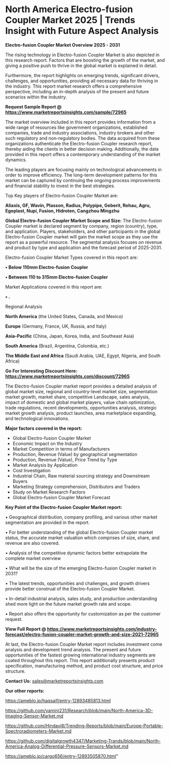 # North America Electro-fusion Coupler Market 2025 | Trends Insight with Future Aspect Analysis

<Strong> Electro-fusion Coupler Market Overview 2025 - 2031</strong>

The rising technology in Electro-fusion Coupler Market is also depicted in this research report. Factors that are boosting the growth of the market, and giving a positive push to thrive in the global market is explained in detail.

Furthermore, the report highlights on emerging trends, significant drivers, challenges, and opportunities, providing all necessary data for thriving in the industry. This report market research offers a comprehensive perspective, including an in-depth analysis of the present and future scenarios within the industry.

<strong>Request Sample Report @ <a href=https://www.marketreportsinsights.com/sample/72965>https://www.marketreportsinsights.com/sample/72965</a></strong>

The market overview included in this report provides information from a wide range of resources like government organizations, established companies, trade and industry associations, industry brokers and other such regulatory and non-regulatory bodies. The data acquired from these organizations authenticate the Electro-fusion Coupler research report, thereby aiding the clients in better decision making. Additionally, the data provided in this report offers a contemporary understanding of the market dynamics.

The leading players are focusing mainly on technological advancements in order to improve efficiency. The long-term development patterns for this market can be captured by continuing the ongoing process improvements and financial stability to invest in the best strategies.

Top Key players of Electro-fusion Coupler Market are:

<strong>Aliaxis, GF, Wavin, Plasson, Radius, Polypipe, Geberit, Rehau, Agru, Egeplast, Nupi, Fusion, Hidroten, Cangzhou Mingzhu</strong>

<strong><b>Global Electro-fusion Coupler Market Scope and Size:</b></strong>
The Electro-fusion Coupler market is declared segment by company, region (country), type, and application. Players, stakeholders, and other participants in the global Electro-fusion Coupler market will gain the market scope as they use the report as a powerful resource. The segmental analysis focuses on revenue and product by type and application and the forecast period of 2025-2031.

Electro-fusion Coupler Market Types covered in this report are:

<strong>• Below 110mm Electro-fusion Coupler

• Between 110 to 315mm Electro-fusion Coupler</strong>

Market Applications covered in this report are:

<strong>• .</strong> 

Regional Analysis

<strong>North America</strong> (the United States, Canada, and Mexico)

<strong>Europe</strong> (Germany, France, UK, Russia, and Italy)

<strong>Asia-Pacific</strong> (China, Japan, Korea, India, and Southeast Asia)

<strong>South America</strong> (Brazil, Argentina, Colombia, etc.)

<strong>The Middle East and Africa</strong> (Saudi Arabia, UAE, Egypt, Nigeria, and South Africa)

<strong>Go For Interesting Discount Here: <a href=https://www.marketreportsinsights.com/discount/72965>https://www.marketreportsinsights.com/discount/72965</a></strong>

The Electro-fusion Coupler market report provides a detailed analysis of global market size, regional and country-level market size, segmentation market growth, market share, competitive Landscape, sales analysis, impact of domestic and global market players, value chain optimization, trade regulations, recent developments, opportunities analysis, strategic market growth analysis, product launches, area marketplace expanding, and technological innovations.

<strong><b>Major factors covered in the report:</b></strong>
<ul>
  <li>Global Electro-fusion Coupler Market </li>
  <li>Economic Impact on the Industry</li>
  <li>Market Competition in terms of Manufacturers</li>
  <li>Production, Revenue (Value) by geographical segmentation</li>
  <li>Production, Revenue (Value), Price Trend by Type</li>
  <li>Market Analysis by Application</li>
  <li>Cost Investigation</li>
  <li>Industrial Chain, Raw material sourcing strategy and Downstream Buyers</li>
  <li>Marketing Strategy comprehension, Distributors and Traders</li>
  <li>Study on Market Research Factors</li>
  <li>Global Electro-fusion Coupler Market Forecast</li>
</ul>

<strong><b>Key Point of the Electro-fusion Coupler Market report:</b></strong>

• Geographical distribution, company profiling, and various other market segmentation are provided in the report.

• For better understanding of the global Electro-fusion Coupler market status, the accurate market valuation which comprises of size, share, and revenue are also covered.

• Analysis of the competitive dynamic factors better extrapolate the complete market overview

• What will be the size of the emerging Electro-fusion Coupler market in 2031?

• The latest trends, opportunities and challenges, and growth drivers provide better construal of the Electro-fusion Coupler Market.

• In-detail industrial analysis, sales study, and production understanding shed more light on the future market growth rate and scope.

• Report also offers the opportunity for customization as per the customer request.

<strong><b>View Full Report @ <a href=https://www.marketreportsinsights.com/industry-forecast/electro-fusion-coupler-market-growth-and-size-2021-72965>https://www.marketreportsinsights.com/industry-forecast/electro-fusion-coupler-market-growth-and-size-2021-72965</a></b></strong>


At last, the Electro-fusion Coupler Market report includes investment come analysis and development trend analysis. The present and future opportunities of the fastest growing international industry segments are coated throughout this report. This report additionally presents product specification, manufacturing method, and product cost structure, and price structure.

<strong>Contact Us:</strong>
sales@marketreportsinsights.com

<strong>Our other reports:</strong>

<a href=https://ameblo.jp/haqsaif/entry-12893485813.html>https://ameblo.jp/haqsaif/entry-12893485813.html</a>

<a href=https://github.com/yamini231/Research/blob/main/North-America-3D-Imaging-Sensor-Market.md>https://github.com/yamini231/Research/blob/main/North-America-3D-Imaging-Sensor-Market.md</a>

<a href=https://github.com/Hindavi8/Trending-Reports/blob/main/Europe-Portable-Spectroradiometers-Market.md>https://github.com/Hindavi8/Trending-Reports/blob/main/Europe-Portable-Spectroradiometers-Market.md</a>

<a href=https://github.com/digitalgrowth4347/Marketing-Trands/blob/main/North-America-Analog-Differential-Pressure-Sensors-Market.md>https://github.com/digitalgrowth4347/Marketing-Trands/blob/main/North-America-Analog-Differential-Pressure-Sensors-Market.md</a>

<a href=https://ameblo.jp/cargo656/entry-12893505870.html>https://ameblo.jp/cargo656/entry-12893505870.html</a>"
